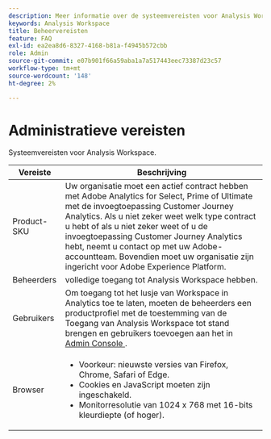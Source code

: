 ```yaml
---
description: Meer informatie over de systeemvereisten voor Analysis Workspace.
keywords: Analysis Workspace
title: Beheervereisten
feature: FAQ
exl-id: ea2ea8d6-8327-4168-b81a-f4945b572cbb
role: Admin
source-git-commit: e07b901f66a59aba1a7a517443eec73387d23c57
workflow-type: tm+mt
source-wordcount: '148'
ht-degree: 2%

---
```


# Administratieve vereisten

Systeemvereisten voor Analysis Workspace.

| Vereiste | Beschrijving |
|--- |--- |
| Product-SKU | Uw organisatie moet een actief contract hebben met Adobe Analytics for Select, Prime of Ultimate met de invoegtoepassing Customer Journey Analytics. Als u niet zeker weet welk type contract u hebt of als u niet zeker weet of u de invoegtoepassing Customer Journey Analytics hebt, neemt u contact op met uw Adobe-accountteam. Bovendien moet uw organisatie zijn ingericht voor Adobe Experience Platform. |
| Beheerders | volledige toegang tot Analysis Workspace hebben. |
| Gebruikers | Om toegang tot het lusje van Workspace in Analytics toe te laten, moeten de beheerders een productprofiel met de toestemming van de Toegang van Analysis Workspace tot stand brengen en gebruikers toevoegen aan het in [ Admin Console ](/help/technotes/access-control.md). |
| Browser | <ul><li>Voorkeur: nieuwste versies van Firefox, Chrome, Safari of Edge.</li><li>Cookies en JavaScript moeten zijn ingeschakeld.</li><li>Monitorresolutie van 1024 x 768 met 16-bits kleurdiepte (of hoger).</li></ul> |
